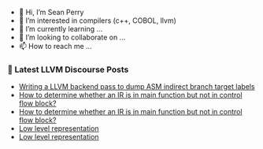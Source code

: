 - 👋 Hi, I’m Sean Perry
- 👀 I’m interested in compilers (c++, COBOL, llvm)
- 🌱 I’m currently learning ...
- 💞️ I’m looking to collaborate on ...
- 📫 How to reach me ...

<!---
s66perry/s66perry is a ✨ special ✨ repository because its `README.md` (this file) appears on your GitHub profile.
You can click the Preview link to take a look at your changes.
--->
### 📕 Latest LLVM Discourse Posts

<!-- DISCOURSE-LLVM:START -->
- [Writing a LLVM backend pass to dump ASM indirect branch target labels](https://discourse.llvm.org/t/writing-a-llvm-backend-pass-to-dump-asm-indirect-branch-target-labels/70570#post_1)
- [How to determine whether an IR is in main function but not in control flow block?](https://discourse.llvm.org/t/how-to-determine-whether-an-ir-is-in-main-function-but-not-in-control-flow-block/70553#post_6)
- [How to determine whether an IR is in main function but not in control flow block?](https://discourse.llvm.org/t/how-to-determine-whether-an-ir-is-in-main-function-but-not-in-control-flow-block/70553#post_5)
- [Low level representation](https://discourse.llvm.org/t/low-level-representation/70547#post_7)
- [Low level representation](https://discourse.llvm.org/t/low-level-representation/70547#post_6)
<!-- DISCOURSE-LLVM:END -->
